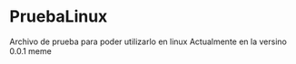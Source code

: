 # PruebaLinux
Archivo de prueba para poder utilizarlo en linux
Actualmente en la versino 0.0.1
meme

